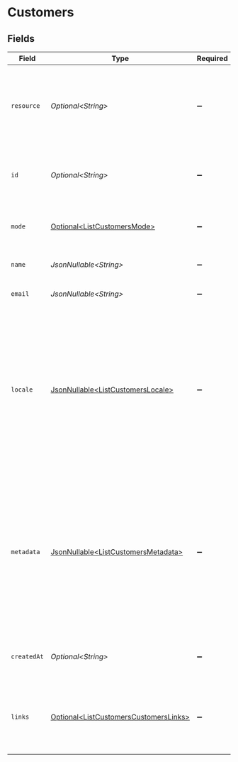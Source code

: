# Customers


## Fields

| Field                                                                                                                                                                                                                             | Type                                                                                                                                                                                                                              | Required                                                                                                                                                                                                                          | Description                                                                                                                                                                                                                       | Example                                                                                                                                                                                                                           |
| --------------------------------------------------------------------------------------------------------------------------------------------------------------------------------------------------------------------------------- | --------------------------------------------------------------------------------------------------------------------------------------------------------------------------------------------------------------------------------- | --------------------------------------------------------------------------------------------------------------------------------------------------------------------------------------------------------------------------------- | --------------------------------------------------------------------------------------------------------------------------------------------------------------------------------------------------------------------------------- | --------------------------------------------------------------------------------------------------------------------------------------------------------------------------------------------------------------------------------- |
| `resource`                                                                                                                                                                                                                        | *Optional\<String>*                                                                                                                                                                                                               | :heavy_minus_sign:                                                                                                                                                                                                                | Indicates the response contains a customer object. Will always contain the string `customer` for this endpoint.                                                                                                                   |                                                                                                                                                                                                                                   |
| `id`                                                                                                                                                                                                                              | *Optional\<String>*                                                                                                                                                                                                               | :heavy_minus_sign:                                                                                                                                                                                                                | The identifier uniquely referring to this customer. Example: `cst_vsKJpSsabw`.                                                                                                                                                    | cst_5B8cwPMGnU                                                                                                                                                                                                                    |
| `mode`                                                                                                                                                                                                                            | [Optional\<ListCustomersMode>](../../models/operations/ListCustomersMode.md)                                                                                                                                                      | :heavy_minus_sign:                                                                                                                                                                                                                | Whether this entity was created in live mode or in test mode.                                                                                                                                                                     | live                                                                                                                                                                                                                              |
| `name`                                                                                                                                                                                                                            | *JsonNullable\<String>*                                                                                                                                                                                                           | :heavy_minus_sign:                                                                                                                                                                                                                | The full name of the customer.                                                                                                                                                                                                    | John Doe                                                                                                                                                                                                                          |
| `email`                                                                                                                                                                                                                           | *JsonNullable\<String>*                                                                                                                                                                                                           | :heavy_minus_sign:                                                                                                                                                                                                                | The email address of the customer.                                                                                                                                                                                                | example@email.com                                                                                                                                                                                                                 |
| `locale`                                                                                                                                                                                                                          | [JsonNullable\<ListCustomersLocale>](../../models/operations/ListCustomersLocale.md)                                                                                                                                              | :heavy_minus_sign:                                                                                                                                                                                                                | Preconfigure the language to be used in the hosted payment pages shown to the customer. Should only be provided if<br/>absolutely necessary. If not provided, the browser language will be used which is typically highly accurate. | en_US                                                                                                                                                                                                                             |
| `metadata`                                                                                                                                                                                                                        | [JsonNullable\<ListCustomersMetadata>](../../models/operations/ListCustomersMetadata.md)                                                                                                                                          | :heavy_minus_sign:                                                                                                                                                                                                                | Provide any data you like, for example a string or a JSON object. We will save the data alongside the entity. Whenever<br/>you fetch the entity with our API, we will also include the metadata. You can use up to approximately 1kB. |                                                                                                                                                                                                                                   |
| `createdAt`                                                                                                                                                                                                                       | *Optional\<String>*                                                                                                                                                                                                               | :heavy_minus_sign:                                                                                                                                                                                                                | The entity's date and time of creation, in [ISO 8601](https://en.wikipedia.org/wiki/ISO_8601) format.                                                                                                                             | 2024-03-20T09:13:37.0Z                                                                                                                                                                                                            |
| `links`                                                                                                                                                                                                                           | [Optional\<ListCustomersCustomersLinks>](../../models/operations/ListCustomersCustomersLinks.md)                                                                                                                                  | :heavy_minus_sign:                                                                                                                                                                                                                | An object with several relevant URLs. Every URL object will contain an `href` and a `type` field.                                                                                                                                 |                                                                                                                                                                                                                                   |